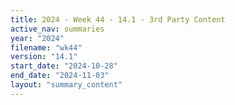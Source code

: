 ```yaml
---
title: 2024 - Week 44 - 14.1 - 3rd Party Content
active_nav: summaries
year: "2024"
filename: "wk44"
version: "14.1"
start_date: "2024-10-28"
end_date: "2024-11-03"
layout: "summary_content"
---
```

